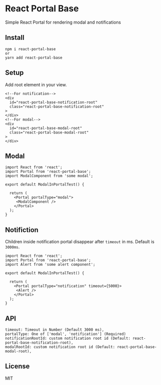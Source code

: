 # React Portal Base
Simple React Portal for rendering modal and notifications

## Install

````
npm i react-portal-base
or
yarn add react-portal-base
````

## Setup
Add root element in your view.
````
<!--For notification-->
<div 
  id="react-portal-base-notification-root"
  class="react-portal-base-notification-root"
>
</div>
<!--For modal-->
<div 
  id="react-portal-base-modal-root"
  class="react-portal-base-modal-root"
>
</div>
````


## Modal

````
import React from 'react';
import Portal from 'react-portal-base';
import ModalComponent from 'some modal';

export default ModalInPortalTest() {
  
  return (
    <Portal portalType="modal">
     <ModalComponent />
    </Portal>
  );
}
````

## Notifiction
Children inside notification portal disappear after `timeout` in ms. Default is `3000ms`.
````
import React from 'react';
import Portal from 'react-portal-base';
import Alert from 'some alert component';

export default ModalInPortalTest() {
  
  return (
    <Portal portalType="notification" timeout={5000}>
     <Alert />
    </Portal>
  );
}
````

## API

````
timeout: Timeout in Number (Default 3000 ms),
portalType: One of ['modal', 'notification'] (Required)
notificationRootId: custom notification root id (Default: react-portal-base-notification-root),
modalRootId: custom notification root id (Default: react-portal-base-modal-root),
````

## License

MIT
